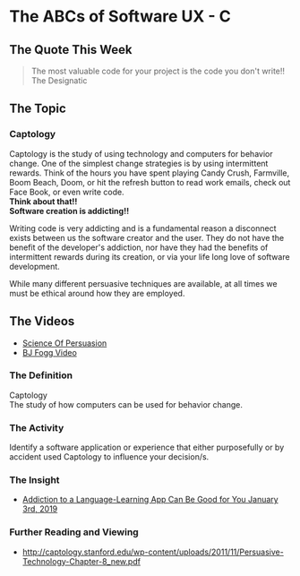 # The ABCs of Software UX - C

## The Quote This Week
> The most valuable code for your project is the code you don't write!!  
> The Designatic

## The Topic 
### Captology
   Captology is the study of using technology and computers for behavior change.  One of the simplest change strategies is by using intermittent rewards.  Think of the hours you have spent playing Candy Crush, Farmville, Boom Beach, Doom, or hit the refresh button to read work emails, check out Face Book, or even write code.  
   **Think about that!!  
   Software creation is addicting!!**  
   
   Writing code is very addicting and is a fundamental reason a disconnect exists between us the software creator and the user.  They do not have the benefit of the developer's addiction, nor have they had the benefits of intermittent rewards during its creation, or via your life long love of software development.  
   
   While many different persuasive techniques are available, at all times we must be ethical around how they are employed.

## The Videos
 - [Science Of Persuasion](https://www.youtube.com/watch?v=cFdCzN7RYbw)
- [BJ Fogg Video](https://www.youtube.com/watch?v=jsbF9z6adAo)


### The Definition
   Captology  
   The study of how computers can be used for behavior change.

### The Activity
Identify a software application or experience that either purposefully or by accident used Captology to influence your decision/s.

### The Insight
 - [Addiction to a Language-Learning App Can Be Good for You January 3rd, 2019](https://www.bloomberg.com/news/articles/2019-01-03/addiction-to-a-language-learning-app-can-be-good-for-you)

### Further Reading and Viewing
 - http://captology.stanford.edu/wp-content/uploads/2011/11/Persuasive-Technology-Chapter-8_new.pdf